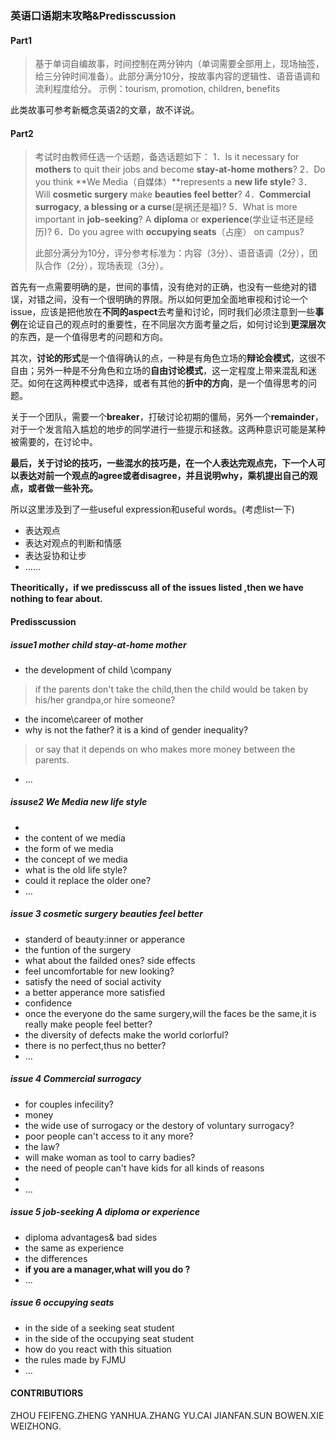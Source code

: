 ### 英语口语期末攻略&Predisscussion

#### Part1

> 基于单词自编故事，时间控制在两分钟内（单词需要全部用上，现场抽签，给三分钟时间准备）。此部分满分10分，按故事内容的逻辑性、语音语调和流利程度给分。
> 示例：tourism, promotion, children, benefits

此类故事可参考新概念英语2的文章，故不详说。

#### Part2

> 考试时由教师任选一个话题，备选话题如下：
> 1．Is it necessary for **mothers** to quit their jobs and become **stay-at-home mothers**?
> 2．Do you think **We Media（自媒体）**represents a **new life style**?
> 3．Will **cosmetic surgery** make **beauties feel better**?
> 4．**Commercial surrogacy**, **a blessing or a curse**(是祸还是福)?
> 5．What is more important in **job-seeking**? A **diploma** or **experience**(学业证书还是经历)?
> 6．Do you agree with **occupying seats**（占座） on campus?
>
> 此部分满分为10分，评分参考标准为：内容（3分）、语音语调（2分），团队合作（2分），现场表现（3分）。

首先有一点需要明确的是，世间的事情，没有绝对的正确，也没有一些绝对的错误，对错之间，没有一个很明确的界限。所以如何更加全面地审视和讨论一个issue，应该是把他放在**不同的aspect**去考量和讨论，同时我们必须注意到一些**事例**在论证自己的观点时的重要性，在不同层次方面考量之后，如何讨论到**更深层次**的东西，是一个值得思考的问题和方向。

其次，**讨论的形式**是一个值得确认的点，一种是有角色立场的**辩论会模式**，这很不自由；另外一种是不分角色和立场的**自由讨论模式**，这一定程度上带来混乱和迷茫。如何在这两种模式中选择，或者有其他的**折中的方向**，是一个值得思考的问题。

关于一个团队，需要一个**breaker**，打破讨论初期的僵局，另外一个**remainder**，对于一个发言陷入尴尬的地步的同学进行一些提示和拯救。这两种意识可能是某种被需要的，在讨论中。

**最后，关于讨论的技巧，一些混水的技巧是，在一个人表达完观点完，下一个人可以表达对前一个观点的agree或者disagree，并且说明why，乘机提出自己的观点，或者做一些补充。**

所以这里涉及到了一些useful expression和useful words。(考虑list一下)

- 表达观点
- 表达对观点的判断和情感
- 表达妥协和让步
- ......

**Theoritically，if we predisscuss all of the issues listed ,then we have nothing to fear about.**

#### Predisscussion

##### issue1 mother child stay-at-home mother 

- the development of child \company
> if the parents don't take the child,then the child would be taken by his/her grandpa,or hire someone?
- the income\career of mother 
- why is not the father? it is a kind of  gender inequality? 
> or say that it depends on who makes more money between the parents.
- ...

##### issuse2  We Media  new life style

- 
- the content of we media
- the form of we media
- the concept of we media
- what is the old life style?
- could it replace the older one?
- ...

##### issue 3 cosmetic surgery beauties feel better

- standerd of beauty:inner or apperance
- the funtion of the surgery
- what about the failded ones? side effects
- feel uncomfortable for new looking?
- satisfy the need of social activity
- a better apperance more satisfied
- confidence
- once the everyone do the same surgery,will the faces be the same,it is really make people feel better?
- the diversity of defects make the world corlorful?
- there is no perfect,thus no better?
- ...

##### issue 4 Commercial surrogacy

- for couples infecility?
- money
- the wide use of surrogacy or the destory of voluntary surrogacy?
- poor people can't access to it any more?
- the law?
- will make woman as tool to carry badies?
- the need of people can't have kids for all kinds of reasons
- 
- ...

##### issue 5 job-seeking  A **diploma** or experience

- diploma advantages& bad sides
- the same as experience 
- the differences
- **if you are a manager,what will you do ?**
- ...

##### issue 6  occupying seats

- in the side of a seeking seat student
- in the side of  the occupying seat student
- how do you react with this situation
- the rules made by FJMU
- ...
#### CONTRIBUTIORS
ZHOU FEIFENG.ZHENG YANHUA.ZHANG YU.CAI JIANFAN.SUN BOWEN.XIE WEIZHONG.








